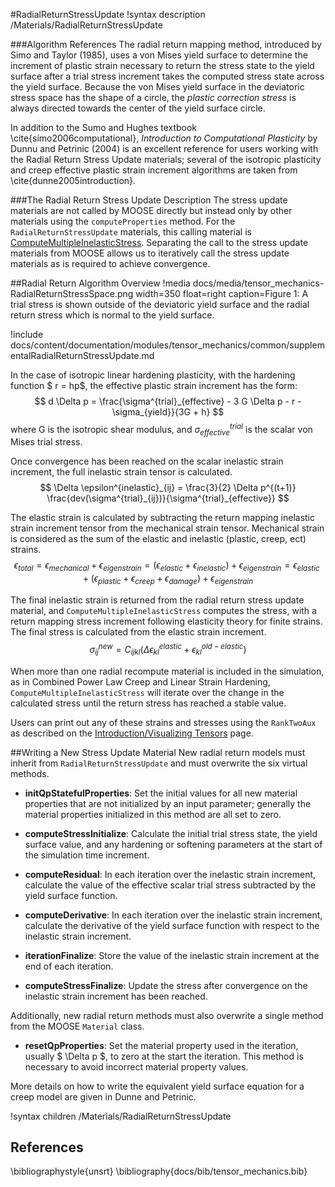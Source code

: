 #RadialReturnStressUpdate
!syntax description /Materials/RadialReturnStressUpdate


###Algorithm References
The radial return mapping method, introduced by Simo and Taylor (1985), uses a von Mises yield surface to determine the increment of plastic strain necessary to return the stress state to the yield surface after a trial stress increment takes the computed stress state across the yield surface.  Because the von Mises yield surface in the deviatoric stress space has the shape of a circle, the _plastic correction stress_ is always directed towards the center of the yield surface circle.

In addition to the Sumo and Hughes textbook \cite{simo2006computational}, _Introduction to Computational Plasticity_ by Dunnu and Petrinic (2004) is an excellent reference for users working with the Radial Return Stress Update materials; several of the isotropic plasticity and creep effective plastic strain increment algorithms are taken from \cite{dunne2005introduction}.

###The Radial Return Stress Update Description
The stress update materials are not called by MOOSE directly but instead only by other materials using the `computeProperties` method.  For the `RadialReturnStressUpdate` materials, this calling material is [ComputeMultipleInelasticStress](ComputeMultipleInelasticStress.md).  Separating the call to the stress update materials from MOOSE allows us to iteratively call the stress update materials as is required to achieve convergence.

##Radial Return Algorithm Overview
!media docs/media/tensor_mechanics-RadialReturnStressSpace.png width=350 float=right caption=Figure 1: A trial stress is shown outside of the deviatoric yield surface and the radial return stress which is normal to the yield surface.

!include docs/content/documentation/modules/tensor_mechanics/common/supplementalRadialReturnStressUpdate.md

In the case of isotropic linear hardening plasticity, with the hardening function $ r = hp$, the effective plastic strain increment has the form:
$$
 d \Delta p = \frac{\sigma^{trial}_{effective} - 3 G \Delta p - r - \sigma_{yield}}{3G + h}
$$
where G is the isotropic shear modulus, and $\sigma^{trial}_{effective}$ is the scalar von Mises trial stress.

Once convergence has been reached on the scalar inelastic strain increment, the full inelastic strain tensor is calculated.
$$
\Delta \epsilon^{inelastic}_{ij} = \frac{3}{2} \Delta p^{(t+1)} \frac{dev(\sigma^{trial}_{ij})}{\sigma^{trial}_{effective}}
$$

The elastic strain is calculated by subtracting the return mapping inelastic strain increment tensor from the mechanical strain tensor.  Mechanical strain is considered as the sum of the elastic and inelastic (plastic, creep, ect) strains.
$$
\epsilon_{total} = \epsilon_{mechanical} + \epsilon_{eigenstrain}
= \left( \epsilon_{elastic} + \epsilon_{inelastic} \right) + \epsilon_{eigenstrain}
= \epsilon_{elastic} + \left( \epsilon_{plastic} + \epsilon_{creep} + \epsilon_{damage}  \right) + \epsilon_{eigenstrain}
$$

The final inelastic strain is returned from the radial return stress update material, and `ComputeMultipleInelasticStress` computes the stress, with a return mapping stress increment following elasticity theory for finite strains. The final stress is calculated from the elastic strain increment.
$$
\sigma^{new}_{ij} = C_{ijkl} \left( \Delta \epsilon^{elastic}_{kl} + \epsilon^{old-elastic}_{kl} \right)
$$

When more than one radial recompute material is included in the simulation, as in Combined Power Law Creep and Linear Strain Hardening, `ComputeMultipleInelasticStress` will iterate over the change in the calculated stress until the return stress has reached a stable value.

Users can print out any of these strains and stresses using the `RankTwoAux` as described on the
[Introduction/Visualizing Tensors](auto::/introduction/VisualizingTensors) page.

##Writing a New Stress Update Material
New radial return models must inherit from `RadialReturnStressUpdate` and must overwrite the six virtual methods.

  - **initQpStatefulProperties**: Set the initial values for all new material properties that are not initialized by an input parameter; generally the material properties initialized in this method are all set to zero.
  - **computeStressInitialize**: Calculate the initial trial stress state, the yield surface value, and any hardening or softening parameters at the start of the simulation time increment.
  - **computeResidual**: In each iteration over the inelastic strain increment, calculate the value of the effective scalar trial stress subtracted by the yield surface function.
  - **computeDerivative**: In each iteration over the inelastic strain increment, calculate the derivative of the yield surface function with respect to the inelastic strain increment.

  - **iterationFinalize**: Store the value of the inelastic strain increment at the end of each iteration.
  - **computeStressFinalize**: Update the stress after convergence on the inelastic strain increment has been reached.

Additionally, new radial return methods must also overwrite a single method from the MOOSE `Material` class.

  - **resetQpProperties**: Set the material property used in the iteration, usually $ \Delta p $, to zero at the start the iteration.  This method is necessary to avoid incorrect material property values.

More details on how to write the equivalent yield surface equation for a creep model are given in Dunne and Petrinic.


!syntax children /Materials/RadialReturnStressUpdate

## References
\bibliographystyle{unsrt}
\bibliography{docs/bib/tensor_mechanics.bib}
